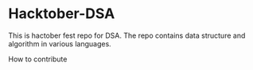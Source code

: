 # Hacktober-DSA

This is hactober fest repo for DSA. The repo contains data structure and algorithm in various languages.

How to contribute

